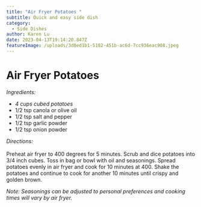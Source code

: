 ```yaml
---
title: "Air Fryer Potatoes "
subtitle: Quick and easy side dish
category:
  - Side Dishes
author: Karen Lu
date: 2023-04-13T19:14:20.847Z
featureImage: /uploads/3d0ed1b1-5182-451b-ac6d-7cc936eac908.jpeg
---
```

# Air Fryer Potatoes

*Ingredients:*

* *4 cups cubed potatoes*
* 1/2 tsp canola or olive oil
* 1/2 tsp salt and pepper
* 1/2 tsp garlic powder
* 1/2 tsp onion powder

*Directions:*\
\
Preheat air fryer to 400 degrees for 5 minutes. Scrub and dice potatoes into 3/4 inch cubes.  Toss in bag or bowl with oil and seasonings.  Spread potatoes evenly in air fryer and cook for 10 minutes at 400.  Shake the potatoes and continue to cook for another 10 minutes until crispy and golden brown.

*Note: Seasonings can be adjusted to personal preferences and cooking times will vary by air fryer.*